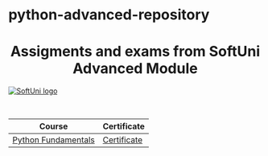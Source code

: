 # python-advanced-repository
<h1 align="center"> Assigments and exams from SoftUni Advanced Module </h1> 

<a href="https://softuni.bg/trainings/courses" rel="Courses"> ![SoftUni logo][logo] <a/>

[logo]: https://nakov.com/wp-content/uploads/2012/03/Software-University-logo-horizontal.png "Logo Title Text 2" 
<br>

|**Course**|**Certificate**|
|---|---|
|<a href="https://softuni.bg/trainings/3013/python-advanced-september-2020"> Python Fundamentals </a>|<a href="https://softuni.bg/Certificates/Details/90079/6025d14e"> Certificate </a>